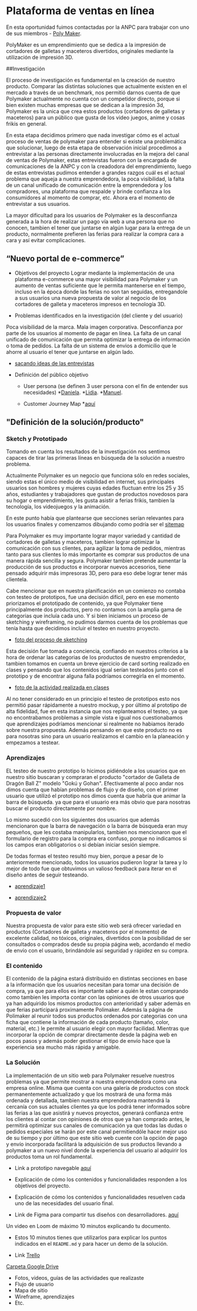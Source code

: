 # Plataforma de ventas en línea
En esta oportunidad fuimos contactadas por la ANPC para trabajar con uno de sus miembros - [Poly Maker](https://www.instagram.com/poly_maker/).

PolyMaker es un emprendimiento que se dedica a la impresión de cortadores de galletas y maceteros divertidos, originales mediante la utilización de impresión 3D.

##Investigación

El proceso de investigación es fundamental en la creación de nuestro producto. Comparar las distintas soluciones que actualmente existen en el mercado a través de un benchmark, nos permitió darnos cuenta de que Polymaker actualmente no cuenta con un competidor directo, porque si bien existen muchas empresas que se dedican a la impresión 3d, Polymaker es la unica que crea estos productos (cortadores de galletas y maceteros) para un público que gusta de los video juegos, anime y cosas frikis en general.

En esta etapa decidimos primero que nada investigar cómo es el actual  proceso de ventas de polymaker para entender si existe una problemática que solucionar, luego de esta etapa de observación inicial procedimos a entrevistar a las personas directamente involucradas en la mejora del canal de ventas de Polymaker, estas entrevistas fueron con la encargada de comunicaciones de la ANPC y con la creadodora del emprendimiento, luego de estas entrevistas pudimos entender a grandes razgos cuál es el actual problema que aqueja a nuestra emprendedora, la poca visibilidad, la falta de un canal unificado de comunicación entre la emprendedora y los compradores, una plataforma que respalde y brinde confianza a los consumidores al momento de comprar, etc. Ahora era el momento de entrevistar a sus usuarios.

La mayor dificultad para los usuarios de Polymaker es la desconfianza generada a la hora de realizar un pago vía web a una persona que no conocen, tambien el tener que juntarse en algún lugar para la entrega de un producto, normalmente prefieren las ferias para realizar la compra cara a cara y así evitar complicaciones.


## “Nuevo portal de e-commerce”

* Objetivos del proyecto 
Lograr mediante la implementación de una plataforma e-commerce una mayor visibilidad para Polymaker y un aumento de ventas suficiente que le permita mantenerse en el tiempo, incluso en la época donde las ferias no son tan seguidas, entregandole a sus usuarios una nueva propuesta de valor al negocio de los cortadores de galleta y maceteros impresos en tecnología 3D.

* Problemas identificados en la investigación (del cliente y del usuario)

Poca visibilidad de la marca.
Mala imagen corporativa.
Desconfianza por parte de los usuarios al momento de pagar en línea.
La falta de un canal unificado de comunicación que permita optimizar la entrega de información o toma de pedidos.
La falta de un sistema de envios a domicilio que le ahorre al usuario el tener que juntarse en algún lado.

* [sacando ideas de las entrevistas](https://drive.google.com/file/d/1-ZkyQycN8WyjmSUGGeIObb75JcSN2xfH/view?usp=sharing)

* Definición del público objetivo
    * User persona 
    (se definen 3 user persona con el fin de entender sus necesidades)
    *[Daniela](https://drive.google.com/file/d/129BmSpzEYikmxofLllt5fIjm7GpNy-ho/view?usp=sharing).
    *[Lidia](https://drive.google.com/file/d/1w4XAg9I8j14fHTuWxqvXx40mGcX3B6am/view?usp=sharing).
    *[Manuel](https://drive.google.com/file/d/1hsF6Lc_44PApbN_eBSFh_El22NlFVqB9/view?usp=sharing).

    * Customer Journey Map *[aquí](https://drive.google.com/file/d/1-KgeUGA6iJVMcMGTwM2cgFs6480y6mk0/view?usp=sharing)

## "Definición de la solución/producto"

### Sketch y Prototipado

Tomando en cuenta los resultados de la investigación nos sentimos capaces de tirar las primeras líneas en búsqueda de la solución a nuestro problema.

Actualmente Polymaker es un negocio que funciona sólo en redes sociales, siendo estas el único medio de visibilidad en internet, sus principales usuarios son hombres y mujeres cuyas edades fluctuan entre los 25 y 35 años, estudiantes y trabajadores que gustan de productos novedosos para su hogar o emprendimiento, les gusta asistir a ferias frikis, tambien la tecnología, los videojuegos y la animación.

En este punto había que plantearse que secciones serían relevantes para los usuarios finales y comenzamos dibujando como podría ser el [sitemap](https://drive.google.com/file/d/1kL6oAY4NeTQpib5qedcxi6dp7xKMOIPD/view?usp=sharing)

Para Polymaker es muy importante lograr mayor variedad y cantidad de cortadores de galletas y maceteros, tambien lograr optimizar la comunicación con sus clientes, para agilizar la toma de pedidos, mientras tanto para sus clientes lo más importante es comprar sus productos de una manera rápida sencilla y segura.
Polymaker tambien pretende aumentar la producción de sus productos e incorporar nuevos accesorios, tiene pensado adquirir más impresoras 3D, pero para eso debe lograr tener más clientela.

Cabe mencionar que en nuestra planificación en un comienzo no contaba con testeo de prototipos, fue una decisión difícil, pero en ese momento priorizamos el prototipado de contenido, ya que Polymaker tiene principalmente dos productos, pero no contamos con la amplia gama de categorias que incluía cada uno. Y si bien iniciamos un proceso de sketching y wireframing, no pudimos darmos cuenta de los problemas que tenía hasta que decidimos incluir el testeo en nuestro proyecto.

* [foto del proceso de sketching](https://drive.google.com/file/d/1gENXuS3uzt_FFfANdwOHo1yEc4YvL1-M/view?usp=sharing)


Esta decisión fue tomada a conciencia, confiando en nuestros criterios a la hora de ordenar las categorias de los productos de nuestro emprendedor, tambien tomamos en cuenta un breve ejercicio de card sorting realizado en clases y pensando que los contenidos igual serían testeados junto con el prototipo y de encontrar alguna falla podríamos corregirla en el momento.

* [foto de la actividad realizada en clases](https://drive.google.com/file/d/1HqeQ86qvrXsVO0Dv3mlIPBD7KuVEH0ai/view?usp=sharing)

Al no tener considerado en un principio el testeo de prototipos esto nos permitió pasar rápidamente a nuestro mockup, y por último al prototipo de alta fidelidad, fue en esta instancia que nos replanteamos el testeo, ya que no encontrabamos problemas a simple vista e igual nos cuestionabamos que aprendizajes podríamos mencionar si realmente no habiamos iterado sobre nuestra propuesta. Además pensando en que este producto no es para nosotras sino para un usuario realizamos el cambio en la planeación y empezamos a testear.

### Aprendizajes

EL testeo de nuestro prototipo lo hicimos pidiéndole a los usuarios que en nuestro sitio buscaran y compraran el producto "cortador de Galleta de Dragón Ball Z" modelo "Gokú y Gohan". Efectivamente al poco andar nos dimos cuenta que habían problemas de flujo y de diseño, con el primer usuario que utilizó el prototipo nos dimos cuenta que habría que animar la barra de búsqueda. ya que para el usuario era más obvio que para nosotras buscar el producto directamente por nombre.

Lo mismo sucedió con los siguientes dos usuarios que además mencionaron que la barra de navegación o la barra de búsqueda eran muy pequeños, que les costaba manipularlos, tambien nos mencionaron que el formulario de registro para la compra era confuso, porque no indicamos si los campos eran obligatorios o si debían iniciar sesión siempre.

De todas formas el testeo resultó muy bien, porque a pesar de lo anteriormente mencionado, todos los usuarios pudieron lograr la tarea y lo mejor de todo fue que obtuvimos un valioso feedback para iterar en el diseño antes de seguir testeando.

* [aprendizaje1](https://drive.google.com/file/d/15pzNHdcET9LQ4gJZC-3Vfu-w131ZzZJZ/view?usp=sharing)

* [aprendizaje2](https://drive.google.com/file/d/1msifD-CJhMsokqZ1Qpc-dw-2Vhgtmyzd/view?usp=sharing)

### Propuesta de valor 

Nuestra propuesta de valor para este sitio web será ofrecer variedad en productos (Cortadores de galleta y maceteros por el momento) de excelente calidad, no tóxicos, originales, divertidos con la posibilidad de ser consultados o comprados desde su propia página web, acordando el medio de envío con el usuario, brindándole así seguridad y rápidez en su compra.

### El contenido

El contenido de la página estará distribuido en distintas secciones en base a la información que los usuarios necesitan para tomar una decisión de compra, ya que para ellos es importante saber a quién le estan comprando como tambien les importa contar con las opiniones de otros usuarios que ya han adquirido los mismos productos con anterioridad y saber además en que ferias participará proximamente Polimaker. Además la página de Polimaker al reunir todos sus productos ordenados por categorias con una ficha que contiene la información de cada producto (tamaño, color, material, etc.) le permite al usuario elegir con mayor facilidad. Mientras que incorporar la opción de comprar directamente desde la página web en pocos pasos y además poder gestionar el tipo de envío hace que la experiencia sea mucho más rápida y amigable.

### La Solución 

La implementación de un sitio web para Polymaker resuelve nuestros problemas ya que permite mostrar a nuestra emprendedora como una empresa online. Misma que cuenta con una galería de productos con stock permanentemente actualizado y que los mostrará de una forma más ordenada y detallada, tambien nuestra emprendedora mantendrá la cercanía con sus actuales clientes ya que los podrá tener informados sobre las ferias a las que asistirá y nuevos proyectos, generará confianza entre los clientes al contar con opiniones de otros que ya han comprado antes, le permitirá optimizar sus canales de comunicación ya que todas las dudas o pedidos especiales se harán por este canal permitiendóle hacer mejor uso de su tiempo y por último que este sitio web cuente con la opción de pago y envío incorporada facilitará la adquisición de sus productos llevando a polymaker a un nuevo nivel donde la experiencia del usuario al adquirir los productos toma un rol fundamental.




* Link a prototipo navegable [aquí](https://www.figma.com/proto/0HJH7Y4DLTVU3m8h3x1sCbAT/Untitled?node-id=2%3A0&scaling=min-zoom&redirected=1)

* Explicación de cómo los contenidos y funcionalidades responden a los objetivos
  del proyecto. 

* Explicación de cómo los contenidos y funcionalidades resuelven cada uno de las
  necesidades del usuario final.

* Link de Figma para compartir tus diseños con desarrolladores. [aquí](https://www.figma.com/file/0HJH7Y4DLTVU3m8h3x1sCbAT/Untitled?node-id=2%3A0)

Un video en Loom de máximo 10 minutos explicando tu documento.
* Estos 10 minutos tienes que utilizarlos para explicar los puntos indicados en
  el `README.md` y para hacer un demo de la solución.

* Link [Trello](https://trello.com/b/dcWd39Sf/plataforma-de-ventas-en-l%C3%ADnea)

[Carpeta Google Drive](https://drive.google.com/open?id=1bOBceZfpAGXA5EHy9DFOfa_sny_pfahD)

* Fotos, videos, guías de las actividades que realizaste
* Flujo de usuario
* Mapa de sitio
* Wireframe, aprendizajes
* Etc.






